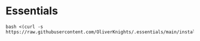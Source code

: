 # Essentials

```
bash <(curl -s https://raw.githubusercontent.com/OliverKnights/.essentials/main/install.sh)
```
